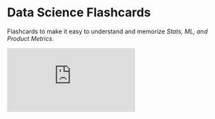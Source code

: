 # Data Science Flashcards 

Flashcards to make it easy to understand and memorize *Stats, ML, and Product Metrics.* 

![Optional Text](https://raw.githubusercontent.com/taherelsheikh/data_science_flashcards/3d430d8321d1925011a91db147afc3572c3b961c/flashcards.pdf)
